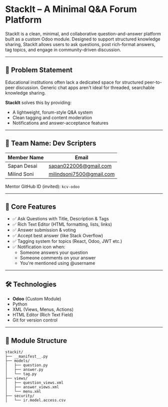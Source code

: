 # StackIt – A Minimal Q&A Forum Platform

StackIt is a clean, minimal, and collaborative question-and-answer platform built as a custom Odoo module. Designed to support structured knowledge sharing, StackIt allows users to ask questions, post rich-format answers, tag topics, and engage in community-driven discussion.

---

## 🚀 Problem Statement

Educational institutions often lack a dedicated space for structured peer-to-peer discussion. Generic chat apps aren't ideal for threaded, searchable knowledge sharing.

**StackIt** solves this by providing:
- A lightweight, forum-style Q&A system
- Clean tagging and content moderation
- Notifications and answer-acceptance features

---

## 👥 Team Name: Dev Scripters

| Member Name      | Email                        |
|------------------|------------------------------|
| Sapan Desai      | sapan022006@gmail.com        |
| Milind Soni| milindsoni7500@gmail.com                 |

Mentor GitHub ID (invited): `kcv-odoo`

---

## 🔑 Core Features

- ✅ Ask Questions with Title, Description & Tags
- ✅ Rich Text Editor (HTML formatting, lists, links)
- ✅ Answer submission & voting
- ✅ Accept best answer (like Stack Overflow)
- ✅ Tagging system for topics (React, Odoo, JWT etc.)
- ✅ Notification icon when:
  - Someone answers your question
  - Someone comments on your answer
  - You're mentioned using @username

---

## 🛠️ Technologies

- **Odoo** (Custom Module)
- Python
- XML (Views, Menus, Actions)
- HTML Editor (Rich Text Field)
- Git for version control

---

## 📁 Module Structure

```text
stackit/
├── __manifest__.py
├── models/
│   ├── question.py
│   ├── answer.py
│   └── tag.py
├── views/
│   ├── question_views.xml
│   ├── answer_views.xml
│   └── menu.xml
├── security/
│   └── ir.model.access.csv

